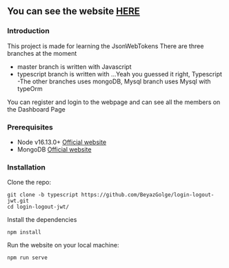 
## You can see the website [HERE](https://basic-jwt.herokuapp.com/)

### Introduction

This project is made for learning the JsonWebTokens
There are three branches at the moment

- master branch is written with Javascript
- typescript branch is written with ...Yeah you guessed it right, Typescript
-The other branches uses mongoDB, Mysql branch uses Mysql with typeOrm


You can register and login to the webpage and can see all the members on the Dashboard Page

### Prerequisites

- Node v16.13.0+ [Official website](https://nodejs.org/en/download/)
- MongoDB [Official website](https://www.mongodb.com/try/download/community)

### Installation

Clone the repo:

```
git clone -b typescript https://github.com/BeyazGolge/login-logout-jwt.git
cd login-logout-jwt/
```

Install the dependencies

```
npm install
```

Run the website on your local machine:

```
npm run serve
```
